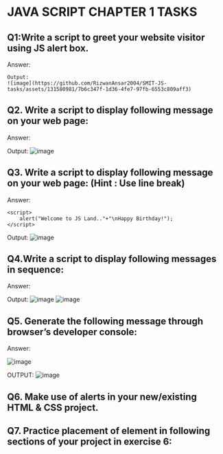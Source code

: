 
# JAVA SCRIPT CHAPTER 1 TASKS


## Q1:Write a script to greet your website visitor using JS alert box.

Answer:

 <script>
        alert("GREETINGS WELCOME TO THE SITE🤞")
</script>

    Output:
    ![image](https://github.com/RizwanAnsar2004/SMIT-JS-tasks/assets/131580981/7b6c347f-1d36-4fe7-97fb-6553c809aff3)


## Q2. Write a script to display following message on your web page:

Answer:

 <script>
        alert("JavaScript Alert!"+"\nError! Please Enter a valid password"); 
    </script>
Output:
![image](https://github.com/RizwanAnsar2004/SMIT-JS-tasks/assets/131580981/3bd1c524-c4c3-49d5-9a39-0d16ef28f6df)

## Q3. Write a script to display following message on your web page: (Hint : Use line break)


Answer:

    <script>
        alert("Welcome to JS Land.."+"\nHappy Birthday!"); 
    </script>
Output:
![image](https://github.com/RizwanAnsar2004/SMIT-JS-tasks/assets/131580981/91732b1f-161d-4398-91a2-d9aaabd4a3fc)


## Q4.Write a script to display following messages in sequence:

Answer:

 <script>
        alert("Welcome to JS Land"); 
        alert("Happy Coding");
    </script>


Output:
![image](https://github.com/RizwanAnsar2004/SMIT-JS-tasks/assets/131580981/5f877c75-5355-4e46-8066-238d42cd8d73)
![image](https://github.com/RizwanAnsar2004/SMIT-JS-tasks/assets/131580981/632bede3-a39b-4939-a93e-8f352030457d)

## Q5. Generate the following message through browser’s developer console:

Answer:

![image](https://github.com/RizwanAnsar2004/SMIT-JS-tasks/assets/131580981/0c601875-eb78-4491-8e0e-c11f0a1e515e)

OUTPUT:
![image](https://github.com/RizwanAnsar2004/SMIT-JS-tasks/assets/131580981/7d6dbf4d-1844-431a-8487-6427b19f3c15)

## Q6. Make use of alerts in your new/existing HTML & CSS project.
## Q7. Practice placement of <script></script> element in following sections of your project in exercise 6:
